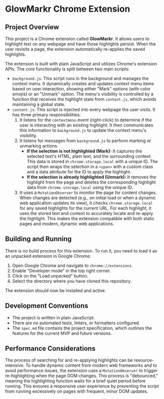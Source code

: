 # GlowMarkr Chrome Extension

## Project Overview

This project is a Chrome extension called **GlowMarkr**. It allows users to highlight text on any webpage and have those highlights persist. When the user revisits a page, the extension automatically re-applies the saved highlights.

The extension is built with plain JavaScript and utilizes Chrome's extension APIs. The core functionality is split between two main scripts:

*   `background.js`: This script runs in the background and manages the context menu. It dynamically creates and updates context menu items based on user interaction, showing either "Mark" options (with color emojis) or an "Unmark" option. The menu's visibility is controlled by a function that receives the highlight state from `content.js`, which avoids maintaining a global state.
*   `content.js`: This script is injected into every webpage the user visits. It has three primary responsibilities:
    1.  It listens for the `contextmenu` event (right-click) to determine if the user is interacting with an existing highlight. It then communicates this information to `background.js` to update the context menu's visibility.
    2.  It listens for messages from `background.js` to perform marking or unmarking actions.
        *   **If the selection is not highlighted (Mark):** It captures the selected text's HTML, plain text, and the surrounding context. This data is stored in `chrome.storage.local` with a unique ID. The script then wraps the selection in a `<span>` with a custom class and a data attribute for the ID to apply the highlight.
        *   **If the selection is already highlighted (Unmark):** It removes the highlight from the page and deletes the corresponding highlight data from `chrome.storage.local` using the unique ID.
    3.  It uses a `MutationObserver` to monitor the page for content changes. When changes are detected (e.g., on initial load or when a dynamic web application updates its view), it checks `chrome.storage.local` for any saved highlights for the current URL. For each highlight, it uses the stored text and context to accurately locate and re-apply the highlight. This makes the extension compatible with both static pages and modern, dynamic web applications.

## Building and Running

There is no build process for this extension. To run it, you need to load it as an unpacked extension in Google Chrome:

1.  Open Google Chrome and navigate to `chrome://extensions`.
2.  Enable "Developer mode" in the top right corner.
3.  Click on the "Load unpacked" button.
4.  Select the directory where you have cloned this repository.

The extension should now be installed and active.

## Development Conventions

*   The project is written in plain JavaScript.
*   There are no automated tests, linters, or formatters configured.
*   The `spec.md` file contains the project specification, which outlines the features for the current MVP and future versions.

## Performance Considerations

The process of searching for and re-applying highlights can be resource-intensive. To handle dynamic content from modern web frameworks and to avoid performance issues, the extension uses a `MutationObserver` to trigger re-highlighting when the page DOM changes. This process is "debounced," meaning the highlighting function waits for a brief quiet period before running. This ensures a responsive user experience by preventing the script from running excessively on pages with frequent, minor DOM updates.